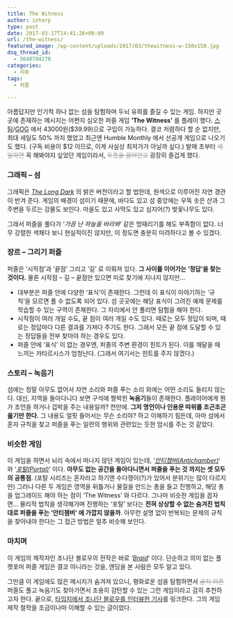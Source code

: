 ```yaml
---
title: The Witness
author: interp
type: post
date: 2017-03-17T14:41:26+00:00
url: /the-witness/
featured_image: /wp-content/uploads/2017/03/thewitness-w-150x150.jpg
dsq_thread_id:
  - 5640784278
categories:
  - 리뷰
tags:
  - 퍼즐

---
```

아름답지만 인기척 하나 없는 섬을 탐험하며 두뇌 유희를 즐길 수 있는 게임. 하지만 곳곳에 존재하는 메시지는 어쩐지 심오한 퍼즐 게임 **&#8216;The Witness&#8217;** 를 플레이 했다. [스팀][1]/[GOG][2] 에서 43000원($39.99)으로 구입이 가능하다. 결코 저렴하다 할 순 없지만, 최대 세일도 50% 까지 했었고 최근엔 Humble Monthly 에서 선공개 게임으로 나오기도 했다. (구독 비용이 $12 이므로, 이게 사실상 최저가가 아닐까 싶다.) 발매 초부터 <span style="color: #999999;"><del>세일하면</del></span> 꼭 해봐야지 싶었던 게임이라서, <span style="color: #999999;"><del>두통을 끌어안고</del></span> 굉장히 즐겁게 했다.

### 그래픽 &#8211; 섬

그래픽은 [_The Long Dark_][3] 의 밝은 버전이라고 할 법한데, 원색으로 이루어진 자연 경관이 반겨 준다. 게임의 배경이 섬이기 때문에, 바다도 있고 섬 중앙에는 우뚝 솟은 산과 그 주변을 두르는 강물도 보인다. 마을도 있고 사막도 있고 심지어(?) 벚꽃나무도 있다.

그래서 퍼즐을 풀다가 &#8216;_가끔 난 하늘을 바라봐_&#8216; 같은 멍때리기를 해도 부족함이 없다. 너무 강렬한 색채다 보니 현실적이진 않지만, 이 정도면 충분히 미려하다고 볼 수 있겠다.

### 장르 &#8211; 그리기 퍼즐

퍼즐은 &#8216;시작점&#8217;과 &#8216;끝점&#8217; 그리고 &#8216;길&#8217; 로 이뤄져 있다. **그 사이를 이어가는 &#8216;정답&#8217;을 찾는 것이다.** 물론 시작점 &#8211; 길 &#8211; 끝점만 있으면 미로 찾기에 지나지 않지만&#8230;

  * 대부분은 퍼즐 안에 다양한 &#8216;표식&#8217;이 존재한다. 그런데 이 표식이 이야기하는 &#8216;규칙&#8217;을 모르면 풀 수 없도록 되어 있다. 섬 곳곳에는 해당 표식이 그려진 예제 문제를 학습할 수 있는 구역이 존재한다. 그 자리에서 안 풀리면 탐험을 해야 한다.
  * 시작점이 여러 개일 수도, 끝 점이 여러 개일 수도 있다. 때로는 모두 정답이 되며, 때로는 정답마다 다른 결과를 가져다 주기도 한다. 그래서 모든 끝 점에 도달할 수 있는 정답들을 전부 찾아야 하는 경우도 있다.
  * 퍼즐 안에 &#8216;표식&#8217; 이 없는 경우엔, 퍼즐의 주변 환경이 힌트가 된다. 이를 깨달을 때 느끼는 카타르시스가 엄청난다. (그래서 여기서는 힌트를 주지 않겠다.)

### 스토리 &#8211; 녹음기

섬에는 정말 아무도 없어서 자연 소리와 퍼즐 푸는 소리 외에는 어떤 소리도 들리지 않는다. 대신, 지역을 돌아다니다 보면 구석에 짱박힌 **녹음기**들이 존재한다. 플레이어에게 뭔가 조언을 하거나 겁박을 주는 내용일까? 천만에. **그저 명언이나 인용문 따위를 조곤조곤 읊기만 한다.** 그 내용도 얼핏 들어서는 무슨 소리야? 하고 이해하기 힘든데, 아마 섬에서 혼자 규칙을 찾고 퍼즐을 푸는 일련의 행위와 관련있는 듯한 암시를 주는 것 같았다.

### 비슷한 게임

이 게임을 하면서 뇌리 속에서 떠나지 않던 게임이 있는데, &#8216;_[안티챔버(Antichamber)][4]_&#8216; 와 &#8216;_[포탈(Portal)][5]_&#8216; 이다. **아무도 없는 공간을 돌아다니면서 퍼즐을 푸는 것 까지는 셋 모두의 공통점**. (포탈 시리즈는 혼자라고 하기엔 수다쟁이(?)가 있어서 분위기는 많이 다르지만) 그러나 다른 두 게임은 영역을 뒤틀거나 물질을 만드는 총을 들고 진행하고, 해당 총을 업그레이드 해야 하는 점이 &#8216;The Witness&#8217; 와 다르다. 그나마 비슷한 게임을 꼽자면&#8230; 물리적 법칙을 생각해가며 진행하는 &#8216;포탈&#8217; 보다는 **전혀 상상할 수 없는 숨겨진 법칙대로 퍼즐을 푸는 &#8216;안티챔버&#8217; 에 가깝지 않을까**. 아무런 설명 없이 반복되는 문제의 규칙을 찾아내야 한다는 그 접근 방법은 얼추 비슷해 보인다.

### 마치며

이 게임의 제작자인 조나단 블로우의 전작은 바로 &#8216;[_Braid_][6]&#8216; 이다. 단순하고 의미 없는 플랫포머 퍼즐 게임은 결코 아니라는 것을, 엔딩을 본 사람은 모두 알고 있다.

그만큼 이 게임에도 많은 메시지가 숨겨져 있으니, 평화로운 섬을 탐험하면서 <span style="color: #999999;"><del>골치 아픈</del></span> 퍼즐도 풀고 녹음기도 찾아가면서 조용히 감탄할 수 있는 그런 게임이라고 감히 추천하고자 한다. 끝으로, [타임지에서 조나단 블로우를 인터뷰한 기사][7]를 링크한다. 그의 게임 제작 철학을 조금이나마 이해할 수 있는 글이었다.

 [1]: http://store.steampowered.com/app/210970/
 [2]: https://www.gog.com/game/the_witness
 [3]: http://store.steampowered.com/app/305620/
 [4]: http://store.steampowered.com/app/219890/
 [5]: http://store.steampowered.com/app/400/
 [6]: http://store.steampowered.com/app/26800/
 [7]: http://time.com/4355763/the-witness-jonathan-blow-interview/
